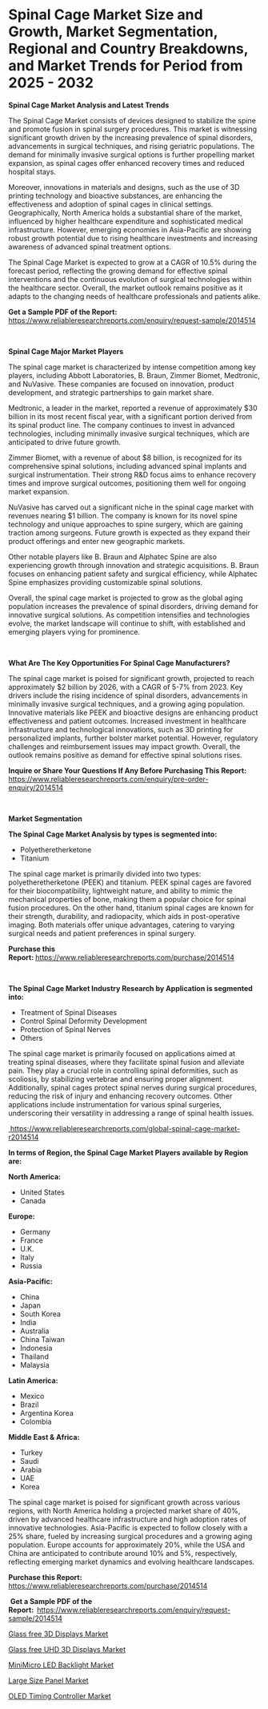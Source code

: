 <p><h1>Spinal Cage Market Size and Growth, Market Segmentation, Regional and Country Breakdowns, and Market Trends for Period from 2025 -  2032</h1></p><p><strong>Spinal Cage Market Analysis and Latest Trends</strong></p>
<p><p>The Spinal Cage Market consists of devices designed to stabilize the spine and promote fusion in spinal surgery procedures. This market is witnessing significant growth driven by the increasing prevalence of spinal disorders, advancements in surgical techniques, and rising geriatric populations. The demand for minimally invasive surgical options is further propelling market expansion, as spinal cages offer enhanced recovery times and reduced hospital stays.</p><p>Moreover, innovations in materials and designs, such as the use of 3D printing technology and bioactive substances, are enhancing the effectiveness and adoption of spinal cages in clinical settings. Geographically, North America holds a substantial share of the market, influenced by higher healthcare expenditure and sophisticated medical infrastructure. However, emerging economies in Asia-Pacific are showing robust growth potential due to rising healthcare investments and increasing awareness of advanced spinal treatment options.</p><p>The Spinal Cage Market is expected to grow at a CAGR of 10.5% during the forecast period, reflecting the growing demand for effective spinal interventions and the continuous evolution of surgical technologies within the healthcare sector. Overall, the market outlook remains positive as it adapts to the changing needs of healthcare professionals and patients alike.</p></p>
<p><strong>Get a Sample PDF of the Report:&nbsp;</strong> <a href="https://www.reliableresearchreports.com/enquiry/request-sample/2014514?utm_campaign=13&utm_medium=2&utm_source=Github&utm_content=ia&utm_term=17012025&utm_id=spinal-cage">https://www.reliableresearchreports.com/enquiry/request-sample/2014514</a></p>
<p>&nbsp;</p>
<p><strong>Spinal Cage Major Market Players</strong></p>
<p><p>The spinal cage market is characterized by intense competition among key players, including Abbott Laboratories, B. Braun, Zimmer Biomet, Medtronic, and NuVasive. These companies are focused on innovation, product development, and strategic partnerships to gain market share. </p><p>Medtronic, a leader in the market, reported a revenue of approximately $30 billion in its most recent fiscal year, with a significant portion derived from its spinal product line. The company continues to invest in advanced technologies, including minimally invasive surgical techniques, which are anticipated to drive future growth.</p><p>Zimmer Biomet, with a revenue of about $8 billion, is recognized for its comprehensive spinal solutions, including advanced spinal implants and surgical instrumentation. Their strong R&D focus aims to enhance recovery times and improve surgical outcomes, positioning them well for ongoing market expansion.</p><p>NuVasive has carved out a significant niche in the spinal cage market with revenues nearing $1 billion. The company is known for its novel spine technology and unique approaches to spine surgery, which are gaining traction among surgeons. Future growth is expected as they expand their product offerings and enter new geographic markets.</p><p>Other notable players like B. Braun and Alphatec Spine are also experiencing growth through innovation and strategic acquisitions. B. Braun focuses on enhancing patient safety and surgical efficiency, while Alphatec Spine emphasizes providing customizable spinal solutions.</p><p>Overall, the spinal cage market is projected to grow as the global aging population increases the prevalence of spinal disorders, driving demand for innovative surgical solutions. As competition intensifies and technologies evolve, the market landscape will continue to shift, with established and emerging players vying for prominence.</p></p>
<p>&nbsp;</p>
<p><strong>What Are The Key Opportunities For Spinal Cage Manufacturers?</strong></p>
<p><p>The spinal cage market is poised for significant growth, projected to reach approximately $2 billion by 2026, with a CAGR of 5-7% from 2023. Key drivers include the rising incidence of spinal disorders, advancements in minimally invasive surgical techniques, and a growing aging population. Innovative materials like PEEK and bioactive designs are enhancing product effectiveness and patient outcomes. Increased investment in healthcare infrastructure and technological innovations, such as 3D printing for personalized implants, further bolster market potential. However, regulatory challenges and reimbursement issues may impact growth. Overall, the outlook remains positive as demand for effective spinal solutions rises.</p></p>
<p><strong>Inquire or Share Your Questions If Any Before Purchasing This Report:</strong> <a href="https://www.reliableresearchreports.com/enquiry/pre-order-enquiry/2014514?utm_campaign=13&utm_medium=2&utm_source=Github&utm_content=ia&utm_term=17012025&utm_id=spinal-cage">https://www.reliableresearchreports.com/enquiry/pre-order-enquiry/2014514</a></p>
<p>&nbsp;</p>
<p><strong>Market Segmentation</strong></p>
<p><strong>The Spinal Cage Market Analysis by types is segmented into:</strong></p>
<p><ul><li>Polyetheretherketone</li><li>Titanium</li></ul></p>
<p><p>The spinal cage market is primarily divided into two types: polyetheretherketone (PEEK) and titanium. PEEK spinal cages are favored for their biocompatibility, lightweight nature, and ability to mimic the mechanical properties of bone, making them a popular choice for spinal fusion procedures. On the other hand, titanium spinal cages are known for their strength, durability, and radiopacity, which aids in post-operative imaging. Both materials offer unique advantages, catering to varying surgical needs and patient preferences in spinal surgery.</p></p>
<p><strong>Purchase this Report:&nbsp;</strong><a href="https://www.reliableresearchreports.com/purchase/2014514?utm_campaign=13&utm_medium=2&utm_source=Github&utm_content=ia&utm_term=17012025&utm_id=spinal-cage">https://www.reliableresearchreports.com/purchase/2014514</a></p>
<p>&nbsp;</p>
<p><strong>The Spinal Cage Market Industry Research by Application is segmented into:</strong></p>
<p><ul><li>Treatment of Spinal Diseases</li><li>Control Spinal Deformity Development</li><li>Protection of Spinal Nerves</li><li>Others</li></ul></p>
<p><p>The spinal cage market is primarily focused on applications aimed at treating spinal diseases, where they facilitate spinal fusion and alleviate pain. They play a crucial role in controlling spinal deformities, such as scoliosis, by stabilizing vertebrae and ensuring proper alignment. Additionally, spinal cages protect spinal nerves during surgical procedures, reducing the risk of injury and enhancing recovery outcomes. Other applications include instrumentation for various spinal surgeries, underscoring their versatility in addressing a range of spinal health issues.</p></p>
<p><a href="https://www.reliableresearchreports.com/global-spinal-cage-market-r2014514?utm_campaign=13&utm_medium=2&utm_source=Github&utm_content=ia&utm_term=17012025&utm_id=spinal-cage">&nbsp;https://www.reliableresearchreports.com/global-spinal-cage-market-r2014514</a></p>
<p><strong>In terms of Region, the Spinal Cage Market Players available by Region are:</strong></p>
<p>
    <p> <strong> North America: </strong>
        <ul>
            <li>United States</li>
            <li>Canada</li>
        </ul>
        </p> 
    <p> <strong> Europe: </strong>
        <ul>
            <li>Germany</li>
            <li>France</li>
            <li>U.K.</li>
            <li>Italy</li>
            <li>Russia</li>
        </ul>
        </p> 
    <p> <strong> Asia-Pacific: </strong>
        <ul>
            <li>China</li>
            <li>Japan</li>
            <li>South Korea</li>
            <li>India</li>
            <li>Australia</li>
            <li>China Taiwan</li>
            <li>Indonesia</li>
            <li>Thailand</li>
            <li>Malaysia</li>
        </ul>
        </p> 
    <p> <strong> Latin America: </strong>
        <ul>
            <li>Mexico</li>
            <li>Brazil</li>
            <li>Argentina Korea</li>
            <li>Colombia</li>
        </ul>
        </p> 
    <p> <strong> Middle East & Africa: </strong>
        <ul>
            <li>Turkey</li>
            <li>Saudi</li>
            <li>Arabia</li>
            <li>UAE</li>
            <li>Korea</li>
        </ul>
    </p>
    </p>
<p><p>The spinal cage market is poised for significant growth across various regions, with North America holding a projected market share of 40%, driven by advanced healthcare infrastructure and high adoption rates of innovative technologies. Asia-Pacific is expected to follow closely with a 25% share, fueled by increasing surgical procedures and a growing aging population. Europe accounts for approximately 20%, while the USA and China are anticipated to contribute around 10% and 5%, respectively, reflecting emerging market dynamics and evolving healthcare landscapes.</p></p>
<p><strong>Purchase this Report: </strong><a href="https://www.reliableresearchreports.com/purchase/2014514?utm_campaign=13&utm_medium=2&utm_source=Github&utm_content=ia&utm_term=17012025&utm_id=spinal-cage">https://www.reliableresearchreports.com/purchase/2014514</a></p>
<p>&nbsp;<strong>Get a Sample PDF of the Report:&nbsp;&nbsp;</strong><a href="https://www.reliableresearchreports.com/enquiry/request-sample/2014514?utm_campaign=13&utm_medium=2&utm_source=Github&utm_content=ia&utm_term=17012025&utm_id=spinal-cage">https://www.reliableresearchreports.com/enquiry/request-sample/2014514</a></p>
<p><strong></strong></p>
<p><p><a href="https://github.com/rosamariarocque98/Market-Research-Report-List-1/blob/main/glass-free-3d-displays-market.md?utm_campaign=13&utm_medium=2&utm_source=Github&utm_content=ia&utm_term=17012025&utm_id=spinal-cage">Glass free 3D Displays Market</a></p><p><a href="https://github.com/suleimannichelle7/Market-Research-Report-List-1/blob/main/glass-free-uhd-3d-displays-market.md?utm_campaign=13&utm_medium=2&utm_source=Github&utm_content=ia&utm_term=17012025&utm_id=spinal-cage">Glass free UHD 3D Displays Market</a></p><p><a href="https://github.com/krinerstormy331/Market-Research-Report-List-1/blob/main/minimicro-led-backlight-market.md?utm_campaign=13&utm_medium=2&utm_source=Github&utm_content=ia&utm_term=17012025&utm_id=spinal-cage">MiniMicro LED Backlight Market</a></p><p><a href="https://github.com/MariaWashington76/Market-Research-Report-List-1/blob/main/large-size-panel-market.md?utm_campaign=13&utm_medium=2&utm_source=Github&utm_content=ia&utm_term=17012025&utm_id=spinal-cage">Large Size Panel Market</a></p><p><a href="https://github.com/MarciaRunte/Market-Research-Report-List-1/blob/main/oled-timing-controller-market.md?utm_campaign=13&utm_medium=2&utm_source=Github&utm_content=ia&utm_term=17012025&utm_id=spinal-cage">OLED Timing Controller Market</a></p></p>